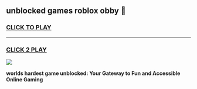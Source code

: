 
## unblocked games roblox obby 👋
<h3>
<a href="https://premium.freeplayer.one?title=unblocked_games_roblox_obby&ref=13F">CLICK TO PLAY</a></h3>
<hr>

<h3>
<a href="https://premium.freeplayer.one?title=unblocked_games_roblox_obby&ref=13F">CLICK 2 PLAY</a>
  
</h3>

<a href="https://premium.freeplayer.one?title=unblocked_games_roblox_obby&ref=12F/"><img src="https://clearcache.store/games.png"></a>


**worlds hardest game unblocked: Your Gateway to Fun and Accessible Online Gaming**
